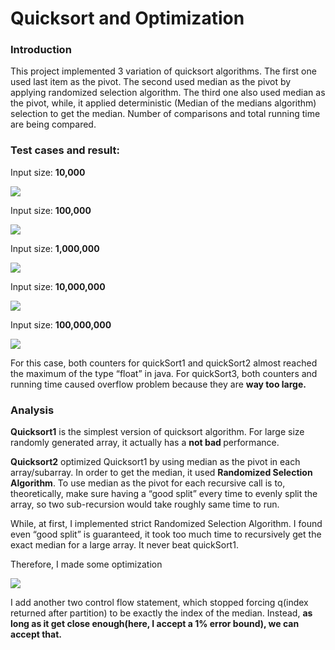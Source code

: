 # Quicksort and Optimization
<h3>Introduction</h3>
<p>This project implemented 3 variation of quicksort algorithms. The first one used last item as the pivot. The second used median as the pivot by applying randomized selection algorithm. The third one also used median as the pivot, while, it applied deterministic (Median of the medians algorithm) selection to get the median. Number of comparisons and total running time are being compared.
</p>
<h3>Test cases and result:</h3>
<p>Input size: <b>10,000</b></p>
<img src = "https://lh3.googleusercontent.com/vSdU6seO9auagPXIUQkaNyg6C8JG6ZEhDFGpEgdBXHmdbJPW-4X_9rGGRPtNchs8vuX44v7MpnX3SKkFVLNOL0OFo5AHKHWo0ghIzjZrQtJiIK9AEM61UAw2hEKy4yZV4DJxsBkL">
<p>Input size: <b>100,000</b></p>
<img src = "https://lh3.googleusercontent.com/i4AGFXpJxmkq-5_KbgvTLCPBVmOv2pP6Z8pPa0Znp0pQYQIEfyopkkhUqLaCyT-gdiCNGD_QLZd7q-bRa8CUAQ06v7kOD8os9pe9KsdhW9x1NUva3n4RZhyQkMGfvkbiXmFL7qzu">
<p>Input size: <b>1,000,000</b></p>
<img src = "https://lh4.googleusercontent.com/U317sc3TCsn1hAbn-aw8ICT5erGAK0g06DzqGCVS7R7NDN0WuOTQ8e9D394KkKaQz_HS5tC6R13lwnY3ayx8zVC1SlzB5nMCVtQbmc9u_Dj1FiOXTthhKYzsn7eQKVobAIdnXgo-">
<p>Input size: <b>10,000,000</b></p>
<img src = "https://lh6.googleusercontent.com/oWcs3ODi7JnQaLUuig9BcJ7HfvK86PNxf-Qs8Pe3H04gAkm8i0CJ1PTwZgFLH3S9F4Lw6QmFRiqrRshDbTdzg1CUZbLIOv9wHVe57zgk6OTmGJ014kb3pxxfUjigVSsFVn2C8SsI">
<p>Input size: <b>100,000,000</b></p>
<img src = "https://lh5.googleusercontent.com/bAyt4BMoPS5IeDJ5AIlbRus9ebZPDFbkrVFNUdm-zVCAH9JCgsua6oM0M55BrQCzJhPugAnPKXHKwz4SoVbCUVuL6yX_iacmd6dc0LeJNSnmsmRg_0LR0DDkWn1Z3tAuuDXRhkrn">
<p>For this case, both counters for quickSort1 and quickSort2 almost reached the maximum of the type “float” in java.  For quickSort3, both counters and running time caused overflow problem because they are <b>way too large.</b></p>
<h3>Analysis</h3>
<p><b>Quicksort1</b> is the simplest version of quicksort algorithm. For large size randomly generated array, it actually has a <b>not bad </b>performance.</p>
<p><b>Quicksort2</b> optimized Quicksort1 by using median as the pivot in each array/subarray. In order to get the median, it used <b>Randomized Selection Algorithm</b>. To use median as the pivot for each recursive call is to, theoretically,  make sure having a “good split” every time to evenly split the array, so two sub-recursion would take roughly same time to run. </p>

<p>While, at first, I implemented strict Randomized Selection Algorithm. I found even “good split” is guaranteed, it took too much time to recursively get the exact median for a large array. It never beat quickSort1.</p>
<p>Therefore, I made some optimization</p>
<img src = "https://lh3.googleusercontent.com/KOw4ya2vZt3VeToi4RVcDiu227xoo1dogYFFmmd2IjXVX4mwWXemIAm0_Qw4f7CwBnt3Mc5w_BFUDCNtlorI5HHkMyQ_wSyoHi6U37SLVb0hUmMPgQrBDmZCn-67JimGpyPJBDzq">
<p>I add another two control flow statement, which stopped forcing q(index returned after partition) to be exactly the index of the median. Instead, <b>as long as it get close enough(here, I accept a 1% error bound), we can accept that.</b></p>

